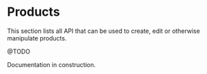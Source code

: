 # Products #

This section lists all API that can be used to create, edit or otherwise manipulate products.

@TODO

<aside class="warning">
Documentation in construction.
</aside>
